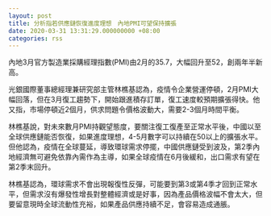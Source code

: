 ```yaml
---
layout: post
title: 分析指若供應鏈恢復進度理想　內地PMI可望保持擴張
date: 2020-03-31 13:31:29.000000000 +08:00
categories: rss
---
```


內地3月官方製造業採購經理指數(PMI)由2月的35.7，大幅回升至52，創兩年半新高。

光銀國際董事總經理兼研究部主管林樵基認為，疫情令企業營運停頓，2月PMI大幅回落，但在3月復工趨勢下，開始跟進積存訂單，復工速度較預期擴張得快。他又指，市場停頓近2個月，供求問題令價格波動大，需要2-3個月時間平衡。

林樵基說，對未來數月PMI持觀望態度，要關注復工復產至正常水平後，中國以至全球供應鏈能否恢復，如果進度理想，4-5月數字可以持續在50以上的擴張水平。但他認為，疫情在全球蔓延，導致環球需求停擺，中國供應鏈受到波及，第2季內地經濟無可避免依靠內需作為主導，如果全球疫情在6月後緩和，出口需求有望在第2季末回升。

林樵基認為，環球需求不會出現報復性反彈，可能要到第3或第4季才回到正常水平，但需求沒有爆發性增長對整體經濟或是好事，因為產品價格波幅不會太大，但要留意現時全球流動性充裕，如果產品供應持續不足，會容易造成通脹。
